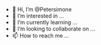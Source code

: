- 👋 Hi, I’m @Petersimone
- 👀 I’m interested in ...
- 🌱 I’m currently learning ...
- 💞️ I’m looking to collaborate on ...
- 📫 How to reach me ...

<!---
Petersimone/Petersimone is a ✨ special ✨ repository because its `README.md` (this file) appears on your GitHub profile.
You can click the Preview link to take a look at your changes.
--->

